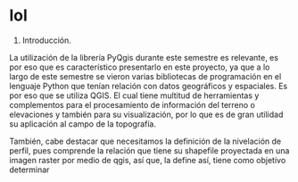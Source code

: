 # lol

1.	Introducción.

 
La utilización de la librería PyQgis durante este semestre es relevante, es por eso que es característico presentarlo en este proyecto, ya que a lo largo de este semestre se vieron varias bibliotecas de programación en el lenguaje Python que tenían relación con datos geográficos y espaciales. Es por eso que se utiliza QGIS. El cual tiene multitud de herramientas y complementos para el procesamiento de información del terreno o elevaciones y también para su visualización, por lo que es de gran utilidad su aplicación al campo de la topografía.

También, cabe destacar que necesitamos la definición de la nivelación de perfil, pues comprende la relación que tiene su shapefile proyectada en una imagen raster por medio de qgis, así que, la define así, tiene como objetivo determinar 
